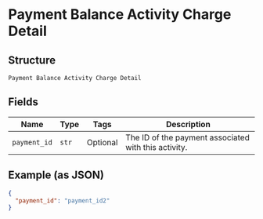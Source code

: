 
# Payment Balance Activity Charge Detail

## Structure

`Payment Balance Activity Charge Detail`

## Fields

| Name | Type | Tags | Description |
|  --- | --- | --- | --- |
| `payment_id` | `str` | Optional | The ID of the payment associated with this activity. |

## Example (as JSON)

```json
{
  "payment_id": "payment_id2"
}
```

